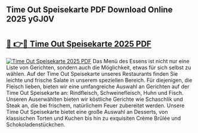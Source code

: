 ## Time Out Speisekarte PDF Download Online 2025 yGJ0V

# <h2><a href="http://gc8vos.nevu.top/?p=Time+Out+Speisekarte">🔗 👉🔴 Time Out Speisekarte 2025 PDF</a></h2>

[![Time Out Speisekarte 2025 PDF](https://i.imgur.com/dBaPXMq.png)](http://gc8vos.nevu.top/?p=Time+Out+Speisekarte)
Das Menü des Essens ist nicht nur eine Liste von Gerichten, sondern auch die Möglichkeit, etwas für sich selbst zu wählen. Auf der Time Out Speisekarte unseres Restaurants finden Sie leichte und frische Salate in unserem speziellen Bereich. Für diejenigen, die Fleisch lieben, bieten wir eine umfangreiche Auswahl an Gerichten auf der Time Out Speisekarte an: Rindfleisch, Schweinefleisch, Huhn und Fisch. Unseren Auserwählten bieten wir köstliche Gerichte wie Schaschlik und Steak an, die bei frischem, natürlichem Feuer zubereitet werden. Unsere Time Out Speisekarte bietet eine große Auswahl an Desserts, von klassischen Torten und Kuchen bis hin zu exquisiten Crème Brûlée und Schokoladenstückchen.
